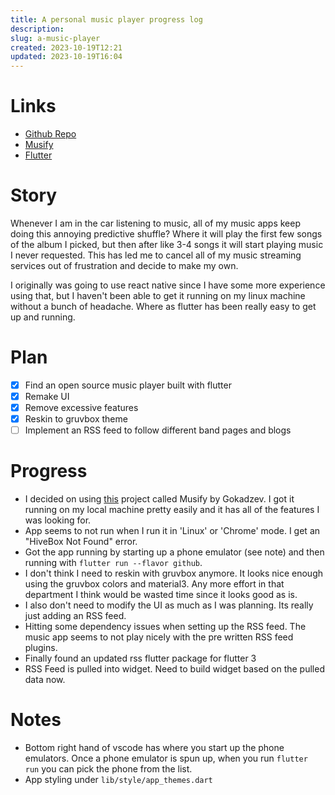 ```yaml
---
title: A personal music player progress log
description: 
slug: a-music-player
created: 2023-10-19T12:21
updated: 2023-10-19T16:04
---
```

# Links
- [Github Repo](https://github.com/carleom/a-music-player)
- [Musify](https://github.com/gokadzev/Musify)
- [Flutter](https://flutter.dev/)

# Story
Whenever I am in the car listening to music, all of my music apps keep doing this annoying predictive shuffle? Where it will play the first few songs of the album I picked, but then after like 3-4 songs it will start playing music I never requested. This has led me to cancel all of my music streaming services out of frustration and decide to make my own.

I originally was going to use react native since I have some more experience using that, but I haven't been able to get it running on my linux machine without a bunch of headache. Where as flutter has been really easy to get up and running.

# Plan
- [x] Find an open source music player built with flutter
- [x] Remake UI
- [x] Remove excessive features
- [x] Reskin to gruvbox theme
- [ ] Implement an RSS feed to follow different band pages and blogs

# Progress 
- I decided on using [this](https://github.com/gokadzev/Musify) project called Musify by Gokadzev. I got it running on my local machine pretty easily and it has all of the features I was looking for.
- App seems to not run when I run it in 'Linux' or 'Chrome' mode. I get an "HiveBox Not Found" error.
- Got the app running by starting up a phone emulator (see note) and then running with `flutter run --flavor github`. 
- I don't think I need to reskin with gruvbox anymore. It looks nice enough using the gruvbox colors and material3. Any more effort in that department I think would be wasted time since it looks good as is.
- I also don't need to modify the UI as much as I was planning. Its really just adding an RSS feed.
- Hitting some dependency issues when setting up the RSS feed. The music app seems to not play nicely with the pre written RSS feed plugins.
- Finally found an updated rss flutter package for flutter 3
- RSS Feed is pulled into widget. Need to build widget based on the pulled data now.

# Notes
- Bottom right hand of vscode has where you start up the phone emulators. Once a phone emulator is spun up, when you run `flutter run` you can pick the phone from the list.
- App styling under `lib/style/app_themes.dart`